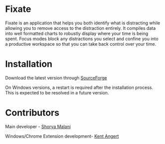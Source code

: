 # Fixate
Fixate is an application that helps you both identify what is distracting while allowing you to remove access to the distraction entirely. It compiles data into well formatted charts to robustly display where your time is being spent. Focus modes block any distractions you select and confine you into a productive workspace so that you can take back control over your time.
# Installation
Download the latest version through [SourceForge](https://sourceforge.net/projects/powertimetracking/)

On Windows versions, a restart is required after the installation process. This is expected to be resolved in a future version.


# Contributors
Main developer - [Shorya Malani](https://github.com/shoryamalani)

Windows/Chrome Extension development- [Kent Angert](https://github.com/keckothedragon)
